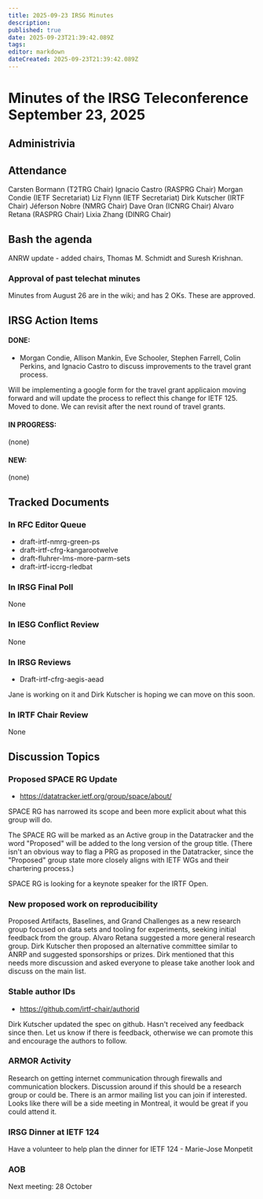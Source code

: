 ```yaml
---
title: 2025-09-23 IRSG Minutes
description: 
published: true
date: 2025-09-23T21:39:42.089Z
tags: 
editor: markdown
dateCreated: 2025-09-23T21:39:42.089Z
---
```


# Minutes of the IRSG Teleconference September 23, 2025
## Administrivia
## Attendance

Carsten Bormann (T2TRG Chair)
Ignacio Castro (RASPRG Chair)
Morgan Condie (IETF Secretariat)
Liz Flynn (IETF Secretariat)
Dirk Kutscher (IRTF Chair)
Jéferson Nobre (NMRG Chair)
Dave Oran (ICNRG Chair)
Alvaro Retana (RASPRG Chair)
Lixia Zhang (DINRG Chair)

## Bash the agenda
ANRW update - added chairs, Thomas M. Schmidt and Suresh Krishnan.
### Approval of past telechat minutes
Minutes from August 26 are in the wiki; and has 2 OKs. These are approved.
## IRSG Action Items
#### DONE:
- Morgan Condie, Allison Mankin, Eve Schooler, Stephen Farrell, Colin Perkins, and Ignacio Castro to discuss improvements to the travel grant process.

Will be implementing a google form for the travel grant applicaion moving forward and will update the process to reflect this change for IETF 125. Moved to done. We can revisit after the next round of travel grants.

#### IN PROGRESS:
(none)
#### NEW:
(none)

## Tracked Documents
### In RFC Editor Queue
- draft-irtf-nmrg-green-ps
- draft-irtf-cfrg-kangarootwelve
- draft-fluhrer-lms-more-parm-sets
- draft-irtf-iccrg-rledbat

### In IRSG Final Poll
None
### In IESG Conflict Review
None
### In IRSG Reviews
- Draft-irtf-cfrg-aegis-aead

Jane is working on it and Dirk Kutscher is hoping we can move on this soon.

### In IRTF Chair Review
None
## Discussion Topics
### Proposed SPACE RG Update
- https://datatracker.ietf.org/group/space/about/

SPACE RG has narrowed its scope and been more explicit about what this group will do. 

The SPACE RG will be marked as an Active group in the Datatracker and the word "Proposed" will be added to the long version of the group title. 
(There isn't an obvious way to flag a PRG as proposed in the Datatracker, since the "Proposed" group state more closely aligns with IETF WGs and their chartering process.)

SPACE RG is looking for a keynote speaker for the IRTF Open.
 
### New proposed work on reproducibility

Proposed Artifacts, Baselines, and Grand Challenges as a new research group focused on data sets and tooling for experiments, seeking initial feedback from the group. Alvaro Retana suggested a more general research group. Dirk Kutscher then proposed an alternative committee similar to ANRP and suggested sponsorships or prizes. Dirk mentioned that this needs more discussion and asked everyone to please take another look and discuss on the main list.   

### Stable author IDs
- https://github.com/irtf-chair/authorid

Dirk Kutscher updated the spec on github. Hasn't received any feedback since then. Let us know if there is feedback, otherwise we can promote this and encourage the authors to follow.

### ARMOR Activity
Research on getting internet communication through firewalls and communication blockers. Discussion around if this should be a research group or could be. There is an armor mailing list you can join if interested. Looks like there will be a side meeting in Montreal, it would be great if you could attend it.

### IRSG Dinner at IETF 124
Have a volunteer to help plan the dinner for IETF 124 - Marie-Jose Monpetit


### AOB
Next meeting: 28 October